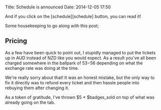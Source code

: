 Title: Schedule is announced
Date: 2014-12-05 17:50

And if you click on the [schedule][schedule] button, you can read it!

Some housekeeping to go along with this post;

## Pricing

As a few have been quick to point out, I stupidly managed to put the tickets up
in AUD instead of NZD like you would expect. As a result you've all been
charged somewhere in the ballpark of $53-$56 depending on what the exchange
rate was doing at the time.

We're really sorry about that! It was an honest mistake, but the only way to
fix it directly was to refund every ticket and then hassle people into rebuying
them after changing it.

As a token of gratitude, I've thrown $5 * $badges_sold on top of what was
already going on the tab.

